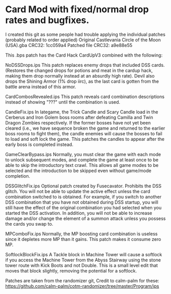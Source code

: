 # Card Mod with fixed/normal drop rates and bugfixes.
I created this git as some people had trouble applying the individual patches (probably related to order applied)
Original Castlevania Circle of the Moon (USA).gba CRC32: 1cc059a4
Patched file CRC32: a9e88e55

This .bps patch has the Card Hack CardUpV3 combined with the following:

NoDSSDrops.ips This patch replaces enemy drops that included DSS cards. 
(Restores the changed drops for potions and meat in the cardup hack, making them drop normally instead at an absurdly high rate).
Devil also drops the Shining Armor (1% drop iirc), as the last card is gotten from the battle arena instead of this armor.

CardCombosRevealed.ips This patch reveals card combination descriptions instead of showing "???" 
until the combination is used. 

CandleFix.ips In lategame, the Trick Candle and Scary Candle load in the Cerberus 
and Iron Golem boss rooms after defeating Camilla and Twin Dragon Zombies respectively. 
If the former bosses have not yet been cleared (i.e., we have sequence broken the 
game and returned to the earlier boss rooms to fight them), the candle enemies will 
cause the bosses to fail to load and soft lock the game.
This patches the candles to appear after the early boss is completed instead. 

GameClearBypass.ips Normally, you must clear the game with each mode to unlock subsequent modes, 
and complete the game at least once to be able to skip the introductory text crawl. 
This allows all game modes to be selected and the introduction to be skipped even without game/mode completion. 

DSSGlitchFix.ips Optional patch created by Fusecavator. Prohibits the DSS glitch. 
You will not be able to update the active effect unless the card combination switched to 
is obtained. For example, if you switch to another DSS combination that you have not obtained 
during DSS startup, you will still have the effect of the original combination you had selected 
when you started the DSS activation. In addition, you will not be able to increase damage and/or 
change the element of a summon attack unless you possess the cards you swap to.

MPComboFix.ips Normally, the MP boosting card combination is useless since it depletes more MP 
than it gains. This patch makes it consume zero MP.

SoftlockBlockFix.ips A Tackle block in Machine Tower will cause a softlock if you access the Machine Tower 
from the Abyss Stairway using the stone tower route with Kick Boots and not Double. 
This is a small level edit that moves that block slightly, removing the potential for a softlock.

Patches are taken from the randomizer git, Credit to calm-palm for these:
https://github.com/calm-palm/cotm-randomizer/tree/master/Program/ips

